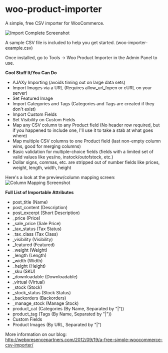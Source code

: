 woo-product-importer
====================

A simple, free CSV importer for WooCommerce.

![Import Complete Screenshot](http://webpresencepartners.com/wp-content/uploads/2012/10/complete1.png)

A sample CSV file is included to help you get started. (woo-importer-example.csv)

Once installed, go to Tools -> Woo Product Importer in the Admin Panel to use.

**Cool Stuff It/You Can Do**
- AJAXy Importing (avoids timing out on large data sets)
- Import Images via a URL (Requires allow_url_fopen or cURL on your server)
- Set Featured Image
- Import Categories and Tags (Categories and Tags are created if they don't exist)
- Import Custom Fields
- Set Visibility on Custom Fields
- Map any CSV column to any Product field (No header row required, but if you happened to include one, I'll use it to take a stab at what goes where)
- Map multiple CSV columns to one Product field (last non-empty column wins, good for merging columns)
- Basic validation for multiple-choice fields (fields with a limited set of valid values like yes/no, instock/outofstock, etc.)
- Dollar signs, commas, etc. are stripped out of number fields like prices, weight, length, width, height

Here's a look at the preview/column mapping screen:
![Column Mapping Screenshot](http://webpresencepartners.com/wp-content/uploads/2012/10/preview.png)

**Full List of Importable Attributes**
- post_title (Name)
- post_content (Description)
- post_excerpt (Short Description)
- _price (Price)
- _sale_price (Sale Price)
- _tax_status (Tax Status)
- _tax_class (Tax Class)
- _visibility (Visibility)
- _featured (Featured)
- _weight (Weight)
- _length (Length)
- _width (Width)
- _height (Height)
- _sku (SKU)
- _downloadable (Downloadable)
- _virtual (Virtual)
- _stock (Stock)
- _stock_status (Stock Status)
- _backorders (Backorders)
- _manage_stock (Manage Stock)
- product_cat (Categories (By Name, Separated by "|"))
- product_tag (Tags (By Name, Separated by "|"))
- Custom Fields
- Product Images (By URL, Separated by "|")

More information on our blog:
http://webpresencepartners.com/2012/09/19/a-free-simple-woocommerce-csv-importer/